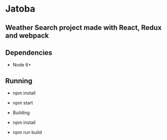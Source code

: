 # Jatoba

## Weather Search project made with React, Redux and webpack

## Dependencies

* Node 6+

## Running
* npm install
* npm start

* Building
* npm install
* npm run build

